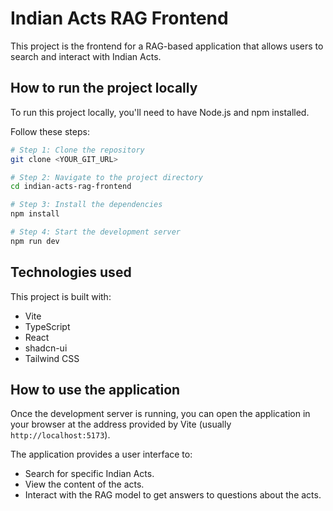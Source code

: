 # Indian Acts RAG Frontend

This project is the frontend for a RAG-based application that allows users to search and interact with Indian Acts.

## How to run the project locally

To run this project locally, you'll need to have Node.js and npm installed.

Follow these steps:

```sh
# Step 1: Clone the repository
git clone <YOUR_GIT_URL>

# Step 2: Navigate to the project directory
cd indian-acts-rag-frontend

# Step 3: Install the dependencies
npm install

# Step 4: Start the development server
npm run dev
```

## Technologies used

This project is built with:

- Vite
- TypeScript
- React
- shadcn-ui
- Tailwind CSS

## How to use the application

Once the development server is running, you can open the application in your browser at the address provided by Vite (usually `http://localhost:5173`).

The application provides a user interface to:

- Search for specific Indian Acts.
- View the content of the acts.
- Interact with the RAG model to get answers to questions about the acts.
